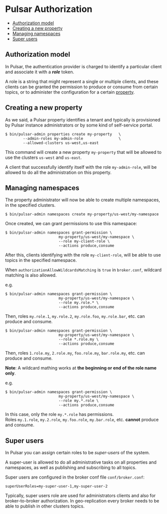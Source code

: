 
# Pulsar Authorization

<!-- TOC depthFrom:2 depthTo:3 withLinks:1 updateOnSave:1 orderedList:0 -->

- [Authorization model](#authorization-model)
- [Creating a new property](#creating-a-new-property)
- [Managing namespaces](#managing-namespaces)
- [Super users](#super-users)

<!-- /TOC -->

## Authorization model

In Pulsar, the authentication provider is charged to identify a particular
client and associate it with a ***role*** token.

A role is a string that might represent a single or multiple clients,
and these clients can be granted the permission to produce or consume
from certain topics, or to administer the configuration for a certain
[property](Architecture.md##property-and-namespace).

## Creating a new property

As we said, a Pulsar property identifies a tenant and typically is
provisioned by Pulsar instance administrators or by some kind of
self-service portal.

```shell
$ bin/pulsar-admin properties create my-property   \
        --admin-roles my-admin-role                \
        --allowed-clusters us-west,us-east
```

This command will create a new property `my-property` that will be
allowed to use the clusters `us-west` and `us-east`.

A client that successfully identify itself with the role `my-admin-role`,
will be allowed to do all the administration on this property.

## Managing namespaces

The property administrator will now be able to create multiple namespaces,
in the specified clusters.

```
$ bin/pulsar-admin namespaces create my-property/us-west/my-namespace
```

Once created, we can grant permissions to use this namespace:

```
$ bin/pulsar-admin namespaces grant-permission \
                        my-property/us-west/my-namespace \
                        --role my-client-role \
                        --actions produce,consume
```

After this, clients identifying with the role `my-client-role`, will be
able to use topics in the specified namespace.

When `authorizationAllowWildcardsMatching` is `true` in `broker.conf`, wildcard matching is also allowed.

e.g.
```
$ bin/pulsar-admin namespaces grant-permission \
                        my-property/us-west/my-namespace \
                        --role my.role.* \
                        --actions produce,consume
```

Then, roles `my.role.1`, `my.role.2`, `my.role.foo`, `my.role.bar`, etc. can produce and consume.  

```
$ bin/pulsar-admin namespaces grant-permission \
                        my-property/us-west/my-namespace \
                        --role *.role.my \
                        --actions produce,consume
```

Then, roles `1.role.my`, `2.role.my`, `foo.role.my`, `bar.role.my`, etc. can produce and consume.


**Note**: A wildcard mathing works at **the beginning or end of the role name only**.

e.g.
```
$ bin/pulsar-admin namespaces grant-permission \
                        my-property/us-west/my-namespace \
                        --role my.*.role \
                        --actions produce,consume
```

In this case, only the role `my.*.role` has permissions.  
Roles `my.1.role`, `my.2.role`, `my.foo.role`, `my.bar.role`, etc. **cannot** produce and consume.

## Super users

In Pulsar you can assign certain roles to be *super-users* of the system.

A super-user is allowed to do all administrative tasks on all properties
and namespaces, as well as publishing and subscribing to all topics.

Super users are configured in the broker conf file `conf/broker.conf`:

```shell
superUserRoles=my-super-user-1,my-super-user-2
```

Typically, super users role are used for administrators clients and also
for broker-to-broker authorization. In geo-replication every broker
needs to be able to publish in other clusters topics.

